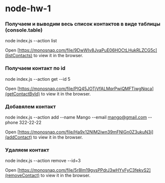 # node-hw-1

### Получаем и выводим весь список контактов в виде таблицы (console.table)

node index.js --action list

Open [https://monosnap.com/file/9DwWIv8JvaPuE06HOCtLHukRLZCG5c](listContacts) to view it in the browser.

### Получаем контакт по id

node index.js --action get --id 5

Open [https://monosnap.com/file/PlQ45JOTjVfALMqrPwiQMFTiwgNqca](getContactById) to view it in the browser.

### Добавялем контакт

node index.js --action add --name Mango --email mango@gmail.com --phone 322-22-22

Open [https://monosnap.com/file/Ha9x12NIM2iwn39mFNIGn0Z3ukuN3i](addContact) to view it in the browser.

### Удаляем контакт

node index.js --action remove --id=3

Open [https://monosnap.com/file/5r8lm19gysPPdrJ3wHYyFyC3fekvS2](removeContact) to view it in the browser.
